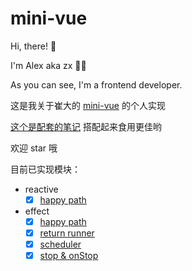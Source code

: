 # mini-vue

Hi, there! 👋

I'm Alex aka zx 👨‍💻

As you can see, I'm a frontend developer.

这是我关于崔大的 [mini-vue](https://github.com/cuixiaorui/mini-vue) 的个人实现

[这个是配套的笔记](https://github.com/zx-projects/mini-vue-docs) 搭配起来食用更佳哟

欢迎 star 哦

目前已实现模块：

- reactive
  - [x] [happy path](https://github.com/zx-projects/mini-vue/blob/main/src/reactivity/tests/reactive.spec.ts#L4)
- effect
  - [x] [happy path](https://github.com/zx-projects/mini-vue/blob/main/src/reactivity/tests/effect.spec.ts#L5)
  - [x] [return runner](https://github.com/zx-projects/mini-vue/blob/main/src/reactivity/tests/effect.spec.ts#L19)
  - [x] [scheduler](https://github.com/zx-projects/mini-vue/blob/main/src/reactivity/tests/effect.spec.ts#L34)
  - [x] [stop & onStop](https://github.com/zx-projects/mini-vue/blob/main/src/reactivity/tests/effect.spec.ts#L62)
